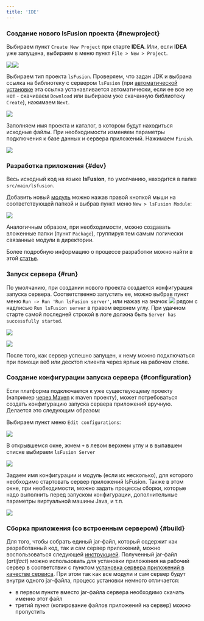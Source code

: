 ```yaml
---
title: 'IDE'
---
```


### Создание нового lsFusion проекта {#newproject}

Выбираем пункт `Create New Project` при старте **IDEA**. Или, если **IDEA** уже запущена, выбираем в меню пункт `File > New > Project`.

![](images/IDE_welcome_screen.png)![](images/IDE_create_project.png)

Выбираем тип проекта `lsFusion`. Проверяем, что задан JDK и выбрана ссылка на библиотеку с сервером `lsFusion` (при [автоматической установке](Development_auto.md) эта ссылка устанавливается автоматически, если ее все же нет - скачиваем `Download` или выбираем уже скачанную библиотеку `Create`), нажимаем `Next`.

![](images/IDE_project_type.png)

Заполняем имя проекта и каталог, в котором будут находиться исходные файлы. При необходимости изменяем параметры подключения к базе данных и сервера приложений. Нажимаем `Finish`.

![](images/IDE_project_name.png)

### Разработка приложения {#dev}

Весь исходный код на языке **lsFusion**, по умолчанию, находится в папке `src/main/lsfusion`.

Добавить новый [модуль](Modules.md) можно нажав правой кнопкой мыши на соответствующей папкой и выбрав пункт меню `New > lsFusion Module`:

![](images/IDE_add_module.png)

  

Аналогичным образом, при необходимости, можно создавать вложенные папки (пункт `Package`), группируя тем самым логически связанные модули в директории.

Более подробную информацию о процессе разработки можно найти в этой [статье](https://habr.com/ru/company/lsfusion/blog/465573/).

### Запуск сервера {#run}

По умолчанию, при создании нового проекта создается конфигурация запуска сервера. Соответственно запустить ее, можно выбрав пункт меню `Run -> Run 'Run lsFusion server'`, или нажав на значок ![](images/IDE_run_symbol.png) рядом с надписью `Run lsFusion server` в правом верхнем углу. При удачном старте самой последней строкой в логе должна быть `Server has successfully started`.

![](images/IDE_run_command.png)

![](images/IDE_run_in_operationbar.png)

После того, как сервер успешно запущен, к нему можно подключаться при помощи веб или десктоп клиента через ярлык на рабочем столе.

### Создание конфигурации запуска сервера {#configuration}

Если платформа подключается к уже существующему проекту (например [через Maven](Development_manual.md#maven) к maven проекту), может потребоваться создать конфигурацию запуска сервера приложений вручную. Делается это следующим образом:

Выбираем пункт меню `Edit configurations`:

![](images/IDE_edit_conf.png)

В открывшемся окне, жмем `+` в левом верхнем углу и в выпавшем списке выбираем `lsFusion Server`

![](images/IDE_add_server.png)

Задаем имя конфигурации и модуль (если их несколько), для которого необходимо стартовать сервер приложений lsFusion. Также в этом окне, при необходимости, можно задать процессы сборки, которые надо выполнить перед запуском конфигурации, дополнительные параметры виртуальной машины Java, и т.п.

![](images/IDE_conf_name.png)

### Сборка приложения (со встроенным сервером) {#build}

Для того, чтобы собрать единый jar-файл, который содержит как разработанный код, так и сам сервер приложений, можно воспользоваться следующей [инструкцией](https://blog.jetbrains.com/idea/2010/08/quickly-create-jar-artifact/). Полученный jar-файл (*artifact*) можно использовать для установки приложения на рабочий сервер в соответствии с пунктом [установка сервера приложений в качестве сервиса](Execution_manual.md#appservice). При этом так как все модули и сам сервер будут внутри одного jar-файла, процесс установки немного отличается:

-   в первом пункте вместо jar-файла сервера необходимо скачать именно этот файл
-   третий пункт (копирование файлов приложений на сервер) можно пропустить
